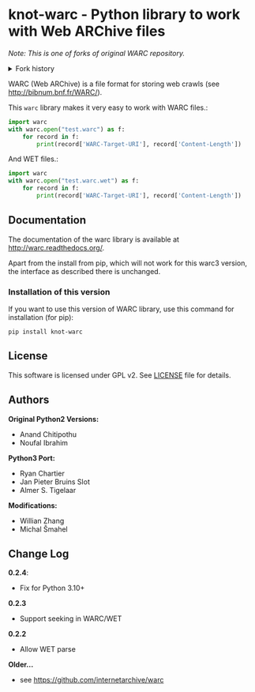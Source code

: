 # knot-warc - Python library to work with Web ARChive files

*Note: This is one of forks of original WARC repository.*
<details>
<summary>Fork history</summary>

1. https://github.com/internetarchive/warc (original Python 2 library)
2. https://github.com/recrm/warc3 (Python 3 port)
3. https://github.com/jpbruinsslot/warc3 (Python 3 port)
4. https://github.com/Willian-Zhang/warc3 (WET support)
</details>

WARC (Web ARChive) is a file format for storing web crawls (see http://bibnum.bnf.fr/WARC/).

This `warc` library makes it very easy to work with WARC files.:
```python
import warc
with warc.open("test.warc") as f:
    for record in f:
        print(record['WARC-Target-URI'], record['Content-Length'])
```

And WET files.:
```python
import warc
with warc.open("test.warc.wet") as f:
    for record in f:
        print(record['WARC-Target-URI'], record['Content-Length'])
```

## Documentation

The documentation of the warc library is available at http://warc.readthedocs.org/.

Apart from the install from pip, which will not work for this warc3 version, the
interface as described there is unchanged.

### Installation of this version

If you want to use this version of WARC library, use this command for installation (for pip):
```shell
pip install knot-warc
```

## License

This software is licensed under GPL v2. See [LICENSE](http://github.com/internetarchive/warc/blob/master/LICENSE) file for details.

## Authors

**Original Python2 Versions:**
- Anand Chitipothu
- Noufal Ibrahim

**Python3 Port:**
- Ryan Chartier 
- Jan Pieter Bruins Slot
- Almer S. Tigelaar

**Modifications:**
- Willian Zhang
- Michal Šmahel

## Change Log

**0.2.4**:
- Fix for Python 3.10+

**0.2.3**
- Support seeking in WARC/WET

**0.2.2**
- Allow WET parse

**Older...**
- see https://github.com/internetarchive/warc
